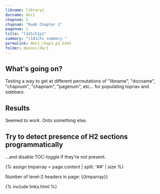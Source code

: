 ```yaml
---
libname: library1
docname: doc1
chapnum: 1
chapnam: "Dumb Chapter 1"
pagenum: 1
title: "l1d1ch1p1"
summary: "l1d1ch1 summary "
permalink: doc1_chap1_p1.html
folder: docos\/doc1
---
```


## What's going on?

Testing a way to get at different permutations of "libname", "docname", "chapnum", "chapnam", "pagenum", etc... for populating topnav and sidebars.

## Results

Seemed to work.  Onto something else.


## Try to detect presence of H2 sections programmatically 
...and disable TOC-toggle if they're not present.

{% assign tmparray = page.content | split: '##' | size %}
<p> Number of level-2 headers in page: {{tmparray}} </p>
<!--<p>Loop through page.content </p>
{% for chunk in page.content %}
<p>Array index = {{forloop.index0}}<p>
<p>{{chunk}}</p>
<p>{{page.content[forloopindex0]}}</p>
{% endfor %}
<p>_________________</p>
-->

{% include links.html %}

